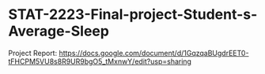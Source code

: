 # STAT-2223-Final-project-Student-s-Average-Sleep
Project Report: https://docs.google.com/document/d/1GqzqaBUgdrEET0-tFHCPM5VU8s8R9UR9bgO5_tMxnwY/edit?usp=sharing
